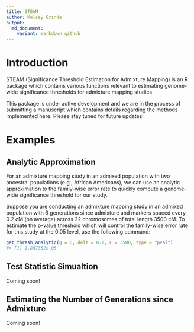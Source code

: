 ```yaml
---
title: STEAM
author: Kelsey Grinde
output:
  md_document:
    variant: markdown_github
---
```


<!-- README.md is generated from README.Rmd. Please edit that file -->



# Introduction

STEAM (Significance Threshold Estimation for Admixture Mapping) is an R package which contains various functions relevant to estimating genome-wide significance thresholds for admixture mapping studies. 

This package is under active development and we are in the process of submitting a manuscript which contains details regarding the methods implemented here. Please stay tuned for future updates!

# Examples

## Analytic Approximation

For an admixture mapping study in an admixed population with two ancestral populations (e.g., African Americans), we can use an analytic approximation to the family-wise error rate to quickly compute a genome-wide significance threshold for our study. 

Suppose you are conducting an admixture mapping study in an admixed population with 6 generations since admixture and markers spaced every 0.2 cM (on average) across 22 chromosomes of total length 3500 cM. To estimate the p-value threshold which will control the family-wise error rate for this study at the 0.05 level, use the following command:


```r
get_thresh_analytic(g = 6, delt = 0.2, L = 3500, type = "pval")
#> [1] 1.887352e-05
```

## Test Statistic Simualtion

Coming soon!

## Estimating the Number of Generations since Admixture

Coming soon!
